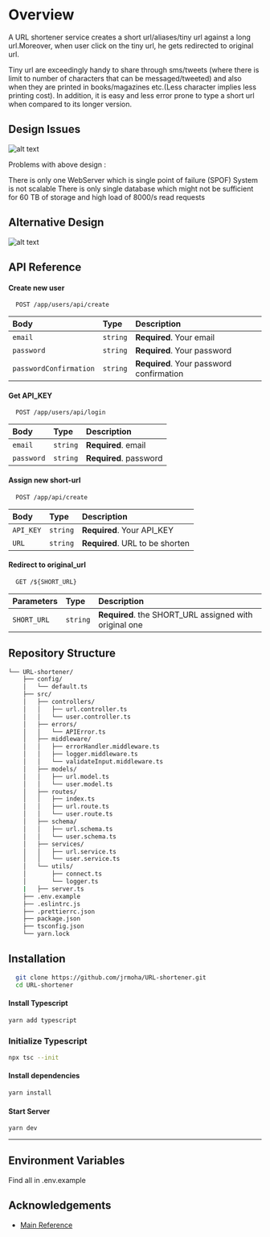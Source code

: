 
# Overview

A URL shortener service creates a short url/aliases/tiny url against a long url.Moreover, when user click on the tiny url, he gets redirected to original url.

Tiny url are exceedingly handy to share through sms/tweets (where there is limit to number of characters that can be messaged/tweeted) and also when they are printed in books/magazines etc.(Less character implies less printing cost). In addition, it is easy and less error prone to type a short url when compared to its longer version.


## Design Issues

![alt text](https://miro.medium.com/v2/resize:fit:1100/format:webp/1*mParFcnj7wO_-Srp3IalKg.png)

Problems with above design :

There is only one WebServer which is single point of failure (SPOF)
System is not scalable
There is only single database which might not be sufficient for 60 TB of storage and high load of 8000/s read requests
## Alternative Design
![alt text](https://miro.medium.com/v2/resize:fit:1100/format:webp/1*HeDm_FpLVoR3d97NKdKNLw.png)
## API Reference

#### Create new user

```http
  POST /app/users/api/create
```

| Body | Type     | Description                |
| :-------- | :------- | :------------------------- |
| `email` | `string` | **Required**. Your email |
| `password` | `string` | **Required**. Your password |
| `passwordConfirmation` | `string` | **Required**. Your password confirmation |

#### Get API_KEY

```http
  POST /app/users/api/login
```

| Body | Type     | Description                       |
| :-------- | :------- | :-------------------------------- |
| `email`      | `string` | **Required**. email |
| `password`      | `string` | **Required**. password |

#### Assign new short-url

```http
  POST /app/api/create
```

| Body | Type     | Description                       |
| :-------- | :------- | :-------------------------------- |
| `API_KEY`      | `string` | **Required**. Your API_KEY |
| `URL`      | `string` | **Required**. URL to be shorten |

#### Redirect to original_url

```http
  GET /${SHORT_URL}
```

| Parameters | Type     | Description                       |
| :-------- | :------- | :-------------------------------- |
| `SHORT_URL`      | `string` | **Required**.  the SHORT_URL assigned with original one|


##  Repository Structure

```sh
└── URL-shortener/
    ├── config/
    │   └── default.ts
    ├── src/
    │   ├── controllers/
    │   │   ├── url.controller.ts
    │   │   └── user.controller.ts
    │   ├── errors/
    │   │   └── APIError.ts
    │   ├── middleware/
    │   │   ├── errorHandler.middleware.ts
    │   │   ├── logger.middleware.ts
    │   │   └── validateInput.middleware.ts
    │   ├── models/
    │   │   ├── url.model.ts
    │   │   └── user.model.ts
    │   ├── routes/
    │   │   ├── index.ts
    │   │   ├── url.route.ts
    │   │   └── user.route.ts
    │   ├── schema/
    │   │   ├── url.schema.ts
    │   │   └── user.schema.ts
    │   ├── services/
    │   │   ├── url.service.ts
    │   │   └── user.service.ts
    │   └── utils/
    │       ├── connect.ts
    │       └── logger.ts
    |   ├── server.ts
    ├── .env.example
    ├── .eslintrc.js
    ├── .prettierrc.json
    ├── package.json
    ├── tsconfig.json
    └── yarn.lock

```
## Installation

```bash
  git clone https://github.com/jrmoha/URL-shortener.git
  cd URL-shortener
```

#### Install Typescript

```bash
yarn add typescript
```
### Initialize Typescript
```bash
npx tsc --init
```
#### Install dependencies 

```bash
yarn install
```

#### Start Server 

```bash
yarn dev
```
---

## Environment Variables

Find all in .env.example


## Acknowledgements

 - [Main Reference](https://medium.com/@sandeep4.verma/system-design-scalable-url-shortener-service-like-tinyurl-106f30f23a82)
 

